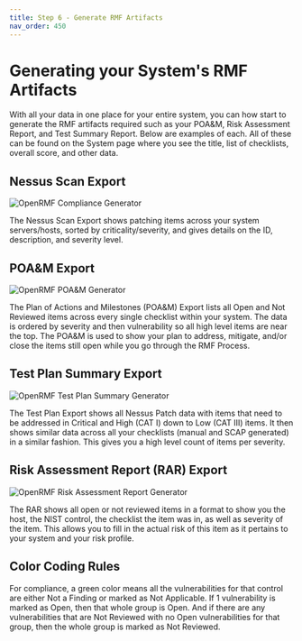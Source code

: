 ```yaml
---
title: Step 6 - Generate RMF Artifacts
nav_order: 450
---
```


# Generating your System's RMF Artifacts

With all your data in one place for your entire system, you can how start to generate the RMF artifacts required such as your POA&amp;M, Risk Assessment Report, and Test Summary Report. Below are examples of each. All of these can be found on the System 
page where you see the title, list of checklists, overall score, and other data. 

## Nessus Scan Export

![OpenRMF Compliance Generator](/assets/nessus-export-xlsx.png)

The Nessus Scan Export shows patching items across your system servers/hosts, sorted by criticality/severity, and gives details on the ID, description, and severity level.

## POA&amp;M Export

![OpenRMF POA&M Generator](/assets/poam-export.png)

The Plan of Actions and Milestones (POA&amp;M) Export lists all Open and Not Reviewed items across every single checklist within your system. The data is ordered by severity and then vulnerability so all high level items are near the top. The POA&amp;M is used to show your plan to address, mitigate, and/or close the items still open while you go through the RMF Process.

## Test Plan Summary Export

![OpenRMF Test Plan Summary Generator](/assets/test-plan-summary-export.png)

The Test Plan Export shows all Nessus Patch data with items that need to be addressed in Critical and High (CAT I) down to Low (CAT III) items. It then shows similar data across all your checklists (manual and SCAP generated) in a similar fashion. This gives you a high level count of items per severity.  

## Risk Assessment Report (RAR) Export

![OpenRMF Risk Assessment Report Generator](/assets/rar-export.png)

The RAR  shows all open or not reviewed items in a format to show you the host, the NIST control, the checklist the item was in, as well as severity of the item. This allows you to fill in the actual risk of this item as it pertains to your system and your risk profile. 


## Color Coding Rules

For compliance, a green color means all the vulnerabilities for that control are either Not a Finding or marked as Not Applicable. If 1 vulnerability is marked as Open, then that whole group is Open. And if there are any vulnerabilities that are Not Reviewed with no Open vulnerabilities for that group, then the whole group is marked as Not Reviewed.